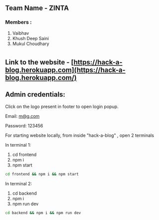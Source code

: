 ## Team Name - **ZINTA**
### Members :
1. Vaibhav
2. Khush Deep Saini
3. Mukul Choudhary
#
## Link to the website - [https://hack-a-blog.herokuapp.com](https://hack-a-blog.herokuapp.com/)

## Admin credentials:
Click on the logo present in footer to open login popup.

Email: m@g.com

Password: 123456

For starting website locally, from inside "hack-a-blog" , open 2 terminals

In terminal 1:
1. cd frontend
2. npm i
3. npm start
```sh
cd frontend && npm i && npm start
```

In terminal 2:
1. cd backend
2. npm i
3. npm run dev
```sh
cd backend && npm i && npm run dev
```
